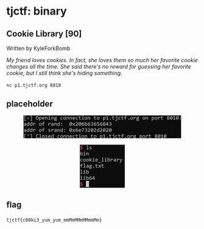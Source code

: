 # tjctf: binary

## Cookie Library [90]

Written by KyleForkBomb

_My friend loves cookies. In fact, she loves them so much her favorite cookie changes all the time. She said there's no reward for guessing her favorite cookie, but I still think she's hiding something._

`nc p1.tjctf.org 8010`

## placeholder

<p align="center">
<img src="libcleak.png">
</p>

<p align="center">
<img src="shell.png">
</p>

## flag

`tjctf{c00ki3_yum_yum_mmMmMMmMMmmMm}`
